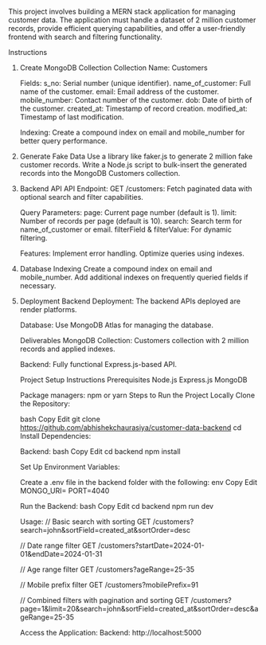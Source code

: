 This project involves building a MERN stack application for managing customer data. The application must handle a dataset of 2 million customer records, provide efficient querying capabilities, and offer a user-friendly frontend with search and filtering functionality.

Instructions

1. Create MongoDB Collection
   Collection Name: Customers

   Fields:
   s_no: Serial number (unique identifier).
   name_of_customer: Full name of the customer.
   email: Email address of the customer.
   mobile_number: Contact number of the customer.
   dob: Date of birth of the customer.
   created_at: Timestamp of record creation.
   modified_at: Timestamp of last modification.

   Indexing:
   Create a compound index on email and mobile_number for better query performance.

2. Generate Fake Data
   Use a library like faker.js to generate 2 million fake customer records.
   Write a Node.js script to bulk-insert the generated records into the MongoDB Customers collection.

3. Backend API
   API Endpoint:
   GET /customers: Fetch paginated data with optional search and filter capabilities.

   Query Parameters:
   page: Current page number (default is 1).
   limit: Number of records per page (default is 10).
   search: Search term for name_of_customer or email.
   filterField & filterValue: For dynamic filtering.

   Features:
   Implement error handling.
   Optimize queries using indexes.

4. Database Indexing
   Create a compound index on email and mobile_number.
   Add additional indexes on frequently queried fields if necessary.

5. Deployment
   Backend Deployment:
   The backend APIs deployed are render platforms.

   Database:
   Use MongoDB Atlas for managing the database.

   Deliverables
   MongoDB Collection:
   Customers collection with 2 million records and applied indexes.

   Backend:
   Fully functional Express.js-based API.

   Project Setup Instructions
   Prerequisites
   Node.js
   Express.js
   MongoDB

   Package managers: npm or yarn
   Steps to Run the Project Locally
   Clone the Repository:

   bash
   Copy
   Edit
   git clone <https://github.com/abhishekchaurasiya/customer-data-backend>
   cd <customer-data-backend>
   Install Dependencies:

   Backend:
   bash
   Copy
   Edit
   cd backend
   npm install

   Set Up Environment Variables:

   Create a .env file in the backend folder with the following:
   env
   Copy
   Edit
   MONGO_URI=<your-mongodb-atlas-uri>
   PORT=4040

   Run the Backend:
   bash
   Copy
   Edit
   cd backend
   npm run dev

   Usage:
   // Basic search with sorting
   GET /customers?search=john&sortField=created_at&sortOrder=desc

   // Date range filter
   GET /customers?startDate=2024-01-01&endDate=2024-01-31

   // Age range filter
   GET /customers?ageRange=25-35

   // Mobile prefix filter
   GET /customers?mobilePrefix=91

   // Combined filters with pagination and sorting
   GET /customers?page=1&limit=20&search=john&sortField=created_at&sortOrder=desc&ageRange=25-35

   Access the Application:
   Backend: http://localhost:5000
